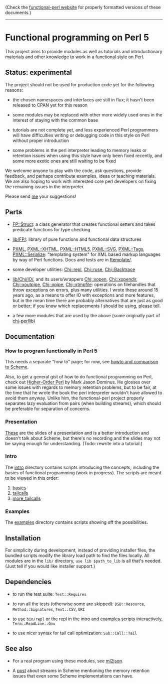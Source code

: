 (Check the [functional-perl website](http://functional-perl.org/) for
properly formatted versions of these documents.)

---

# Functional programming on Perl 5

This project aims to provide modules as well as tutorials and
introductionary materials and other knowledge to work in a functional
style on Perl.

## Status: experimental

The project should not be used for production code yet for the
following reasons:

* the chosen namespaces and interfaces are still in flux; it hasn't
  been released to CPAN yet for this reason

* some modules may be replaced with other more widely used ones in the
  interest of staying with the common base

* tutorials are not complete yet, and less experienced Perl
  programmers will have difficulties writing or debugging code in this
  style on Perl without proper introduction

* some problems in the perl interpreter leading to memory leaks or
  retention issues when using this style have only been fixed
  recently, and some more exotic ones are still waiting to be fixed

We welcome anyone to play with the code, ask
questions, provide feedback, and perhaps contribute examples, ideas or
teaching materials.  We are also hoping to work with interested core
perl developers on fixing the remaining issues in the interpreter.

Please send [me](http://leafpair.com/contact) your suggestions!


## Parts

* [FP::Struct](lib/FP/Struct.pm): a class generator that creates
  functional setters and takes predicate functions for type checking

* [lib/FP/](lib/FP/): library of pure functions and
  functional data structures

* [PXML](lib/PXML.pm),
  [PXML::XHTML](lib/PXML/XHTML.pm),
  [PXML::HTML5](lib/PXML/HTML5.pm),
  [PXML::SVG](lib/PXML/SVG.pm),
  [PXML::Tags](lib/PXML/Tags.pm),
  [PXML::Serialize](lib/PXML/Serialize.pm):
  "templating system" for XML based markup languages by way of Perl
  functions. Docs and tests are in [ftemplate/](ftemplate/).

* some developer utilities: [Chj::repl](lib/Chj/repl.pm),
  [Chj::ruse](lib/Chj/ruse.pm), [Chj::Backtrace](lib/Chj/Backtrace.pm)

* [lib/Chj/IO/](lib/Chj/IO/), and its users/wrappers
  [Chj::xopen](lib/Chj/xopen.pm),
  [Chj::xopendir](lib/Chj/xopendir.pm),
  [Chj::xoutpipe](lib/Chj/xoutpipe.pm),
  [Chj::xpipe](lib/Chj/xpipe.pm),
  [Chj::xtmpfile](lib/Chj/xtmpfile.pm):
  operations on filehandles that throw exceptions on errors, plus
  many utilities.
  I wrote these around 15 years ago, as a means to offer IO with
  exceptions and more features, but in the mean time there are
  probably alternatives that are just as good or better; if you know
  which replacements I should be using, please tell.

* a few more modules that are used by the above (some originally part
  of [chj-perllib](https://github.com/pflanze/chj-perllib))


## Documentation

### How to program functionally in Perl 5

This needs a separate "how to" page; for now, see [howto and
comparison to Scheme](docs/howto_and_comparison_to_Scheme.md).

Also, to get a general gist of how to do functional programming on
Perl, check out [Higher-Order Perl](http://hop.perl.plover.com/) by
Mark Jason Dominus. He glosses over some issues with regards to memory
retention problems, but to be fair, at the time that he wrote the book
the perl interpreter wouldn't have allowed to avoid them
anyway. Unlike him, the functional-perl project properly separates
lazy evaluation from pairs (when building streams), which should be
preferable for separation of concerns.

### Presentation

[These](http://functional-perl.org/london.pm-talk/) are the slides of
a presentation and is a better introduction and doesn't talk about
Scheme, but there's no recording and the slides may not be saying
enough for understanding. (Todo: rewrite into a tutorial.)

### Intro

The [intro](intro/) directory contains scripts introducing the
concepts, including the basics of functional programming (work in
progress). The scripts are meant to be viewed in this order:

1. [basics](intro/basics)
1. [tailcalls](intro/tailcalls)
1. [more_tailcalls](intro/more_tailcalls)

### Examples

The [examples](examples/) directory contains scripts showing off the
possibilities.


## Installation

For simplicity during development, instead of providing installer files,
the bundled scripts modify the library load path to find the
files locally. All modules are in the `lib/` directory, `use lib
$path_to_lib` is all that's needed. (Just tell if you would like
installer support.)

## Dependencies

* to run the test suite: `Test::Requires`

* to run all the tests (otherwise some are skipped):
  `BSD::Resource`, `Method::Signatures`, `Text::CSV`, `URI`

* to use `bin/repl` or the repl in the intro and examples scripts
  interactively, `Term::ReadLine::Gnu`

* to use nicer syntax for tail call optimization: `Sub::Call::Tail`


## See also

* For a real program using these modules, see
  [ml2json](http://ml2json.christianjaeger.ch).

* A [post](https://news.ycombinator.com/item?id=8734719) about streams
  in Scheme mentioning the memory retention issues that even some
  Scheme implementations can have.
